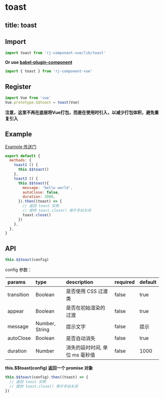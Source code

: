 # toast

title: toast
---

## Import

``` js
import toast from 'rj-component-vue/lib/toast'
```

**Or use [babel-plugin-component](https://www.npmjs.com/package/babel-plugin-component)**

``` js
import { toast } from 'rj-component-vue'
```

## Register

``` js
import Vue from 'vue'
Vue.prototype.$$toast = toast(Vue)
```

**注意，这里不再在底层将Vue打包，而是在使用时引入，以减少打包体积，避免重复引入**

## Example

[Example 传送门](//zhouyu1993.github.io/awesome/rjcv/#/toast)

``` js
export default {
  methods: {
    toast1 () {
      this.$$toast()
    },
    toast2 () {
      this.$$toast({
        message: 'hello world',
        autoClose: false,
        duration: 2000,
      }).then((toast) => {
        // 返回 toast 实例
        // 提供 toast.close() 用于手动关闭
        toast.close()
      })
    },
  },
}
```

## API

``` js
this.$$toast(config)
```

config 参数：

| params | type | description | required | default |
|:---|:---|:---|:---|:---|
| transition | Boolean | 是否使用 CSS 过渡类 | false | true |
| appear | Boolean | 是否在初始渲染的过渡 | false | true |
| message | Number, String | 提示文字 | false | 提示 |
| autoClose | Boolean | 是否自动消失 | false | true |
| duration | Number | 消失的延时时间, 单位 ms 毫秒值 | false | 1000 |

**this.$$toast(config) 返回一个 promise 对象**

``` js
this.$$toast(config).then((toast) => {
  // 返回 toast 实例
  // 提供 toast.close() 用于手动关闭
})
```
